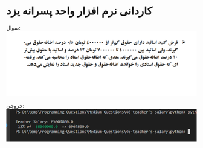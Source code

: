 # کاردانی نرم افزار واحد پسرانه یزد



سوال:
<img src="./Doc/question.png">


خروجی:
<img src="./Doc/answer.png">